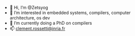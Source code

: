 - 👋 Hi, I’m @Zetsyog
- 👀 I’m interested in embedded systems, compilers, computer architecture, os dev
- 🌱 I’m currently doing a PhD on compilers
- 📫 clement.rossetti@inria.fr
